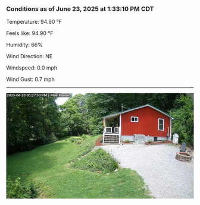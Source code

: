 ### Conditions as of June 23, 2025 at 1:33:10 PM CDT 

Temperature: 94.90 &deg;F

Feels like: 94.90 &deg;F

Humidity: 66%

Wind Direction: NE

Windspeed: 0.0 mph

Wind Gust: 0.7 mph

---

<img src="./images/latest.jpeg"/>

